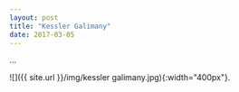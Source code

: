 ```yaml
---
layout: post
title: "Kessler Galimany"
date: 2017-03-05
---
```


...

![]({{ site.url }}/img/kessler galimany.jpg){:width="400px"}.

